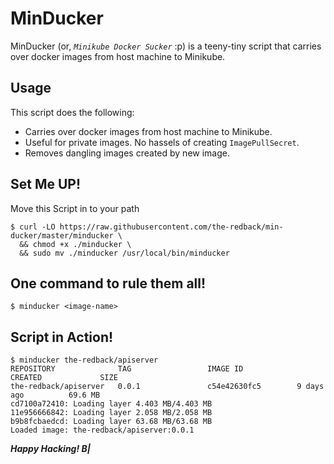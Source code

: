 # MinDucker

MinDucker (or, _`Minikube Docker Sucker`_ :p) is a teeny-tiny script that carries over docker images from host machine to Minikube.

## Usage

This script does the following:

- Carries over docker images from host machine to Minikube.
- Useful for private images. No hassels of creating `ImagePullSecret`.
- Removes dangling images created by new image.

## Set Me UP!

Move this Script in to your path

```console
$ curl -LO https://raw.githubusercontent.com/the-redback/min-ducker/master/minducker \
  && chmod +x ./minducker \
  && sudo mv ./minducker /usr/local/bin/minducker
```

## One command to rule them all!

```console
$ minducker <image-name>
```

## Script in Action!

```console
$ minducker the-redback/apiserver
REPOSITORY              TAG                 IMAGE ID            CREATED             SIZE
the-redback/apiserver   0.0.1               c54e42630fc5        9 days ago          69.6 MB
cd7100a72410: Loading layer 4.403 MB/4.403 MB
11e956666842: Loading layer 2.058 MB/2.058 MB
b9b8fcbaedcd: Loading layer 63.68 MB/63.68 MB
Loaded image: the-redback/apiserver:0.0.1
```

**_Happy Hacking! B|_**
